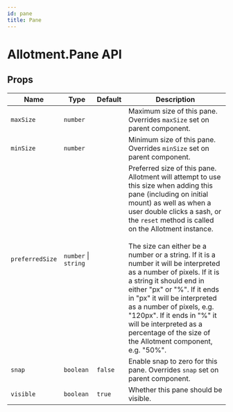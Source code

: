 ```yaml
---
id: pane
title: Pane
---
```


# Allotment.Pane API

## Props

| Name            | Type                 | Default | Description                                                                                                                                                                                                                                                                                                                                                                                                                                                                                                                                                                                                |
| --------------- | -------------------- | ------- | ---------------------------------------------------------------------------------------------------------------------------------------------------------------------------------------------------------------------------------------------------------------------------------------------------------------------------------------------------------------------------------------------------------------------------------------------------------------------------------------------------------------------------------------------------------------------------------------------------------- |
| `maxSize`       | `number`             |         | Maximum size of this pane. Overrides `maxSize` set on parent component.                                                                                                                                                                                                                                                                                                                                                                                                                                                                                                                                    |
| `minSize`       | `number`             |         | Minimum size of this pane. Overrides `minSize` set on parent component.                                                                                                                                                                                                                                                                                                                                                                                                                                                                                                                                    |
| `preferredSize` | `number` \| `string` |         | Preferred size of this pane. Allotment will attempt to use this size when adding this pane (including on initial mount) as well as when a user double clicks a sash, or the `reset` method is called on the Allotment instance.<br /><br />The size can either be a number or a string. If it is a number it will be interpreted as a number of pixels. If it is a string it should end in either "px" or "%". If it ends in "px" it will be interpreted as a number of pixels, e.g. "120px". If it ends in "%" it will be interpreted as a percentage of the size of the Allotment component, e.g. "50%". |
| `snap`          | `boolean`            | `false` | Enable snap to zero for this pane. Overrides `snap` set on parent component.                                                                                                                                                                                                                                                                                                                                                                                                                                                                                                                               |
| `visible`       | `boolean`            | `true`  | Whether this pane should be visible.                                                                                                                                                                                                                                                                                                                                                                                                                                                                                                                                                                       |
